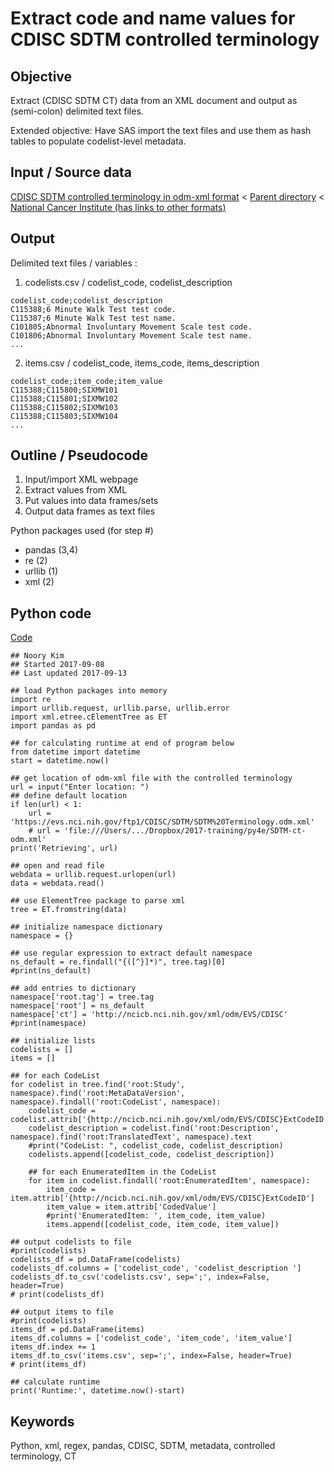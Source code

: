 # Extract code and name values for CDISC SDTM controlled terminology

## Objective

Extract (CDISC SDTM CT) data from an XML document and output as (semi-colon) delimited text files.

Extended objective: Have SAS import the text files and use them as hash tables to populate codelist-level metadata.


## Input / Source data

[CDISC SDTM controlled terminology in odm-xml format](https://evs.nci.nih.gov/ftp1/CDISC/SDTM/SDTM%20Terminology.odm.xml) < [Parent directory](https://evs.nci.nih.gov/ftp1/CDISC/SDTM/) < [National Cancer Institute (has links to other formats)](https://www.cancer.gov/research/resources/terminology/cdisc)


## Output 

Delimited text files / variables : 

1. codelists.csv /  codelist_code, codelist_description
```
codelist_code;codelist_description 
C115388;6 Minute Walk Test test code.
C115387;6 Minute Walk Test test name.
C101805;Abnormal Involuntary Movement Scale test code.
C101806;Abnormal Involuntary Movement Scale test name.
...
```

2. items.csv / codelist_code, items_code, items_description
```
codelist_code;item_code;item_value
C115388;C115800;SIXMW101
C115388;C115801;SIXMW102
C115388;C115802;SIXMW103
C115388;C115803;SIXMW104
...
```

## Outline / Pseudocode

1. Input/import XML webpage 
2. Extract values from XML 
3. Put values into data frames/sets
4. Output data frames as text files

Python packages used (for step #)
- pandas (3,4)
- re (2)
- urllib (1)
- xml (2)

## Python code

[Code](programs/extract-sdtm-ct-xml.py)

```
## Noory Kim
## Started 2017-09-08
## Last updated 2017-09-13

## load Python packages into memory
import re
import urllib.request, urllib.parse, urllib.error
import xml.etree.cElementTree as ET
import pandas as pd

## for calculating runtime at end of program below
from datetime import datetime
start = datetime.now()

## get location of odm-xml file with the controlled terminology
url = input("Enter location: ")
## define default location
if len(url) < 1:
	url = 'https://evs.nci.nih.gov/ftp1/CDISC/SDTM/SDTM%20Terminology.odm.xml'	
	# url = 'file:///Users/.../Dropbox/2017-training/py4e/SDTM-ct-odm.xml'
print('Retrieving', url)

## open and read file
webdata = urllib.request.urlopen(url)
data = webdata.read()

## use ElementTree package to parse xml
tree = ET.fromstring(data)

## initialize namespace dictionary
namespace = {}

## use regular expression to extract default namespace
ns_default = re.findall("{([^}]*)", tree.tag)[0]
#print(ns_default)

## add entries to dictionary
namespace['root.tag'] = tree.tag
namespace['root'] = ns_default
namespace['ct'] = 'http://ncicb.nci.nih.gov/xml/odm/EVS/CDISC'
#print(namespace)

## initialize lists
codelists = []
items = []

## for each CodeList
for codelist in tree.find('root:Study', namespace).find('root:MetaDataVersion', namespace).findall('root:CodeList', namespace):
	codelist_code = codelist.attrib['{http://ncicb.nci.nih.gov/xml/odm/EVS/CDISC}ExtCodeID']
	codelist_description = codelist.find('root:Description', namespace).find('root:TranslatedText', namespace).text
	#print("CodeList: ", codelist_code, codelist_description)
	codelists.append([codelist_code, codelist_description])

	## for each EnumeratedItem in the CodeList
	for item in codelist.findall('root:EnumeratedItem', namespace):
		item_code = item.attrib['{http://ncicb.nci.nih.gov/xml/odm/EVS/CDISC}ExtCodeID']
		item_value = item.attrib['CodedValue']
		#print('EnumeratedItem: ', item_code, item_value)
		items.append([codelist_code, item_code, item_value])

## output codelists to file
#print(codelists)
codelists_df = pd.DataFrame(codelists)
codelists_df.columns = ['codelist_code', 'codelist_description ']
codelists_df.to_csv('codelists.csv', sep=';', index=False, header=True)
# print(codelists_df)

## output items to file
#print(codelists)
items_df = pd.DataFrame(items)
items_df.columns = ['codelist_code', 'item_code', 'item_value']
items_df.index += 1
items_df.to_csv('items.csv', sep=';', index=False, header=True)
# print(items_df)

## calculate runtime
print('Runtime:', datetime.now()-start)
```

## Keywords

Python, xml, regex, pandas,
CDISC, SDTM, metadata, controlled terminology, CT
